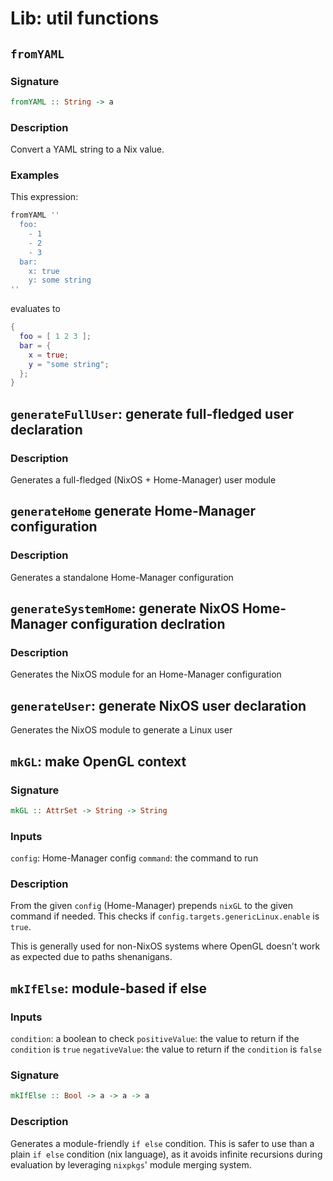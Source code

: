 # Lib: util functions

## `fromYAML`

### Signature

```haskell
fromYAML :: String -> a
```

### Description

Convert a YAML string to a Nix value.

### Examples

This expression:

```nix
fromYAML ''
  foo:
    - 1
    - 2
    - 3
  bar:
    x: true
    y: some string
''
```

evaluates to

```nix
{
  foo = [ 1 2 3 ];
  bar = {
    x = true;
    y = "some string";
  };
}
```

## `generateFullUser`: generate full-fledged user declaration

### Description

Generates a full-fledged (NixOS + Home-Manager) user module

## `generateHome` generate Home-Manager configuration

### Description

Generates a standalone Home-Manager configuration

## `generateSystemHome`: generate NixOS Home-Manager configuration declration

### Description

Generates the NixOS module for an Home-Manager configuration

## `generateUser`: generate NixOS user declaration

Generates the NixOS module to generate a Linux user

## `mkGL`: make OpenGL context

### Signature

```haskell
mkGL :: AttrSet -> String -> String
```

### Inputs

`config`: Home-Manager config
`command`: the command to run

### Description

From the given `config` (Home-Manager) prepends `nixGL` to the given command if
needed.
This checks if `config.targets.genericLinux.enable` is `true`.

This is generally used for non-NixOS systems where OpenGL doesn't work as
expected due to paths shenanigans.

## `mkIfElse`: module-based if else

### Inputs

`condition`: a boolean to check
`positiveValue`: the value to return if the `condition` is `true`
`negativeValue`: the value to return if the `condition` is `false`

### Signature

```haskell
mkIfElse :: Bool -> a -> a -> a
```

### Description

Generates a module-friendly `if else` condition. This is safer to use than a
plain `if else` condition (nix language), as it avoids infinite recursions
during evaluation by leveraging `nixpkgs`' module merging system.
